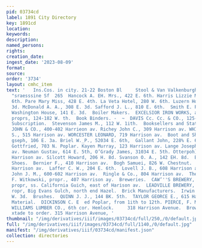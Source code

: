 ```yaml
---
pid: 03734cd
label: 1891 City Directory
key: 1891cd
location: 
keywords: 
description: 
named_persons: 
rights: 
creation_date: 
ingest_date: '2023-08-09'
format: 
source: 
order: '3734'
layout: cmhc_item
text: '   Ins.Cos. in city. 21-22 Boston Bl     Stool & Van Valkenburgh 2oPscets st
  "sraesssine Sf  265  Hancock A. EH. Mrs., 422 E. 6th. Harris Lizzie Mrs., 415 E.
  6th. Pare Mary Miss, 428 E. 4th. La Veta Hotel, 280 W. 6th. Luzern House, 189 E.
  3d. McDonald A. A., 308 E. 3d. Safford J. L., 810 E. 6th.  Smith E. P., 300 E. 11th.
  Washington House, 141 E. 3d.  Boiler Makers.  EXCELSIOR IRON WORKS, ae Ryan & Co.,
  proprs, 124-182 W. th.  Book Binders. -  ~  DAVIS Cc. Cc. & CO., 125-127 E. 5th.  Books,
  Subscription.  Stevenson James M., 112 W. 1ith.  Booksellers and Stationers.  NOWLAND
  JOHN & CO., 400-402 Harrieon av. Richey John C., 309 Harrison av. WHIPPLE C. H.
  S., 515 Harrison av. WORCESTER LEONARD, 719 Harrison av.  Boot and Shoe Makers.  Brabyn_J
  gseph, 106 E. 3a. Briel W._P., 52034 E. 6th,  Gallant John, 228% E. 6th. Henning
  Gottfried, 703 N. Poplar. Kayen Murray, 123 Harrison av. Lange Joseph, 112 Harrison
  av. Neuman Gustav, 614 E. 5th, O’Grady James, 31034 E. 5th. Otterpoh] Henry, 105
  Harrison av. Silcott Howard, 206 H. 8d. Svanson O. A., 142 EH. 8d.  BUI  Boots and
  Shoes.  Bernier F., 410 Harrison av.  Bogh Samuei, 826 W. Chestnut.  Jones A., 415
  Harrison av.  Laffer C. W., 204 E. 6th.  Lovell J. B., 608 Harrison av.  McRobbie
  John J. M., 600-602 Harrison av.  Ringle & Co., 804 Harrison av.  The Famous, J.
  F. Witkowski, propr., 407 Harrison ay.  Breweries.  CAW’''S BREWERY, H. J. Gaw,
  propr, ss. California Guich, east of Harison av.  LEADVILLE BREWERY, Mack & Bausch
  ropr, Big Evans Gulch, north end Hazel.  Brick Manufacturers.  Irwin Jeremiah, 517
  W. 3d.  Brushes.  QUINN J. J., 144 BK. 5th.  TAYLOR GEORCE E., 615 Harrison av.  Building
  Material.  DICKINSON C. E  ed Poplar, from 1ith to 12th. PIERCE, F. M., 910 N. Hemlock.
  WILLIAMS LUMBER CO., 6th cor. Hemlock.     318 Harrison Avenue.  Brown & Morgan.
  xtade to order. 315 Harrison Avenue, '
thumbnail: "/img/derivatives/iiif/images/03734cd/full/250,/0/default.jpg"
full: "/img/derivatives/iiif/images/03734cd/full/1140,/0/default.jpg"
manifest: "/img/derivatives/iiif/03734cd/manifest.json"
collection: directories
---
```

